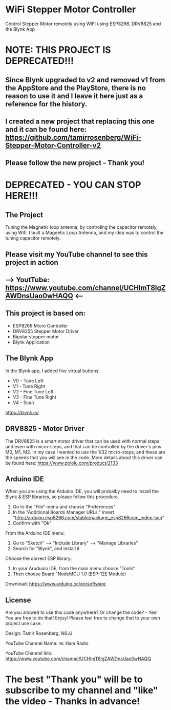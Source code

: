 # WiFi Stepper Motor Controller
Control Stepper Motor remotely using WiFI using ESP8266, DRV8825 and the Blynk App

# NOTE: THIS PROJECT IS DEPRECATED!!!
## Since Blynk upgraded to v2 and removed v1 from the AppStore and the PlayStore, there is no reason to use it and I leave it here just as a reference for the history.  
## I created a new project that replacing this one and it can be found here: https://github.com/tamirrosenberg/WiFi-Stepper-Motor-Controller-v2

## Please follow the new project - Thank you!

# DEPRECATED - YOU CAN STOP HERE!!!


The Project
-----------
Tuning the Magnetic loop antenna, by controling the capacitor remotely, using Wifi. 
I built a Magnetic Loop Antenna, and my idea was to control the tuning capacitor remotely.
## Please visit my YouTube channel to see this project in action
## --> YoutTube: https://www.youtube.com/channel/UCHImT8lgZAWDnsUao0wHAQQ <--


This project is based on:
-------------------------
* ESP8266 Micro Controller
* DRV8255 Stepper Motor Driver
* Bipolar stepper motor
* Blynk Application

The Blynk App
-------------
In the Blynk app, I added five virtual buttons:
  * V0 - Tune Left
  * V1 - Tune Right
  * V2 - Fine Tune Left
  * V3 - Fine Tune Right
  * V4 - Scan
  
https://blynk.io/

DRV8825 - Motor Driver
----------------------
The DRV8825 is a smart motor driver that can be used with normal steps and even with micro-steps, and that can be controlled by
the driver's pins M0, M1, M2. In my case I wanted to use the 1/32 micro-steps, and these are the speeds that you will see in the code.
More details about this driver can be found here: https://www.pololu.com/product/2133

Arduino IDE
-----------
When you are using the Arduino IDE, you will probalby need to install the Blynk & ESP libraries, so please follow this procedure.
1. Go to the "File" menu and choose "Preferences"
2. In the "Additional Boards Manager URLs:" insert "http://arduino.esp8266.com/stable/package_esp8266com_index.json"
3. Confirm with "Ok"

From the Arduino IDE menu:
1. Go to "Sketch" --> "Include Library" --> "Manage Libraries"
2. Search for "Blynk", and install it

Choose the correct ESP library:
1. In your Aruduino IDE, from the main menu choose "Tools"
2. Then choose Board "NodeMCU 1.0 (ESP-12E Module)

Download: https://www.arduino.cc/en/software

License
-------
Are you allowed to use this code anywhere? Or change the code? - Yes! You are free to do that! Enjoy!
Please feel free to change that to your own project use case.



Design: Tamir Rosenberg, N6JJ

YouTube Channel Name: re: Ham Radio

YouTube Channel link: https://www.youtube.com/channel/UCHImT8lgZAWDnsUao0wHAQQ

# The best "Thank you" will be to subscribe to my channel and "like" the video - Thanks in advance!

